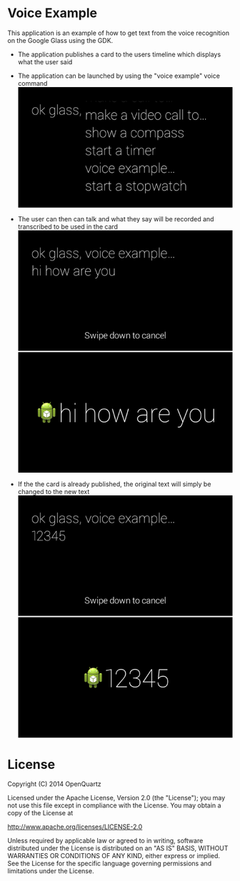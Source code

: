 Voice Example
===========

This application is an example of how to get text from the voice recognition on the Google Glass using the GDK.

- The application publishes a card to the users timeline which displays what the user said

- The application can be launched by using the "voice example" voice command
![Screenshot](screenshots/screenshop-voice-trigger.png)

- The user can then can talk and what they say will be recorded and transcribed to be used in the card
![Screenshot](screenshots/screenshot-regonition.png)
![Screenshot](screenshots/screenshot-text1.png)

- If the the card is already published, the original text will simply be changed to the new text 
![Screenshot](screenshots/screenshot-regonition2.png)
![Screenshot](screenshots/screenshot-text2.png)

License
========

Copyright (C) 2014 OpenQuartz

Licensed under the Apache License, Version 2.0 (the "License"); you may not use this file except in compliance with the License. You may obtain a copy of the License at
 
  http://www.apache.org/licenses/LICENSE-2.0

Unless required by applicable law or agreed to in writing, software distributed under the License is distributed on an "AS IS" BASIS, WITHOUT WARRANTIES OR CONDITIONS OF ANY KIND, either express or implied. See the License for the specific language governing permissions and limitations under the License.
